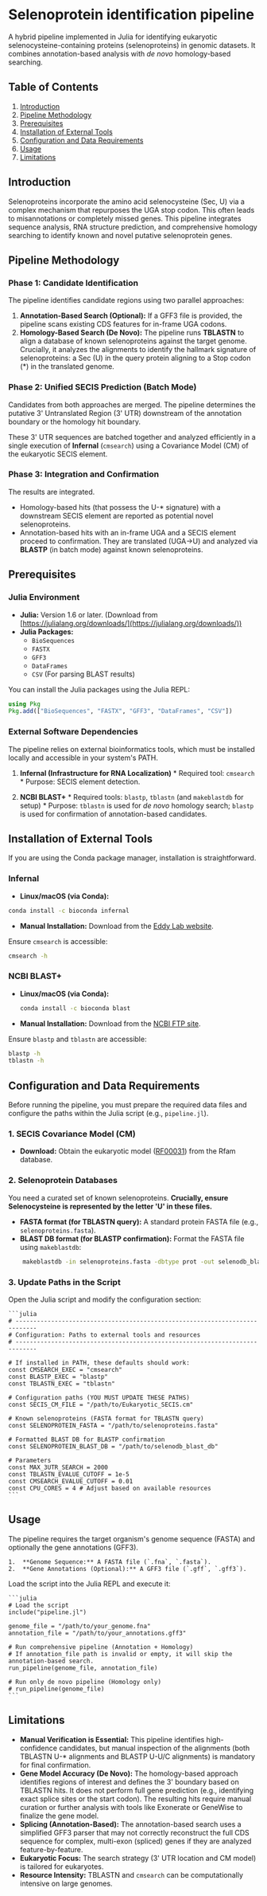 # Selenoprotein identification pipeline

A hybrid pipeline implemented in Julia for identifying eukaryotic selenocysteine-containing proteins (selenoproteins) in genomic datasets. It combines annotation-based analysis with *de novo* homology-based searching.

## Table of Contents
1. [Introduction](#introduction)
2. [Pipeline Methodology](#pipeline-methodology)
3. [Prerequisites](#prerequisites)
4. [Installation of External Tools](#installation-of-external-tools)
5. [Configuration and Data Requirements](#configuration-and-data-requirements)
6. [Usage](#usage)
7. [Limitations](#limitations)

## Introduction
Selenoproteins incorporate the amino acid selenocysteine (Sec, U) via a complex mechanism that repurposes the UGA stop codon. This often leads to misannotations or completely missed genes. This pipeline integrates sequence analysis, RNA structure prediction, and comprehensive homology searching to identify known and novel putative selenoprotein genes.

## Pipeline Methodology
### Phase 1: Candidate Identification
The pipeline identifies candidate regions using two parallel approaches:

1.  **Annotation-Based Search (Optional):** If a GFF3 file is provided, the pipeline scans existing CDS features for in-frame UGA codons.
2.  **Homology-Based Search (De Novo):** The pipeline runs **TBLASTN** to align a database of known selenoproteins against the target genome. Crucially, it analyzes the alignments to identify the hallmark signature of selenoproteins: a Sec (U) in the query protein aligning to a Stop codon (*) in the translated genome.

### Phase 2: Unified SECIS Prediction (Batch Mode)
Candidates from both approaches are merged. The pipeline determines the putative 3' Untranslated Region (3' UTR) downstream of the annotation boundary or the homology hit boundary.

These 3' UTR sequences are batched together and analyzed efficiently in a single execution of **Infernal** (`cmsearch`) using a Covariance Model (CM) of the eukaryotic SECIS element.

### Phase 3: Integration and Confirmation
The results are integrated.

*   Homology-based hits (that possess the U-* signature) with a downstream SECIS element are reported as potential novel selenoproteins.
*   Annotation-based hits with an in-frame UGA and a SECIS element proceed to confirmation. They are translated (UGA->U) and analyzed via **BLASTP** (in batch mode) against known selenoproteins.

## Prerequisites

### Julia Environment
*   **Julia:** Version 1.6 or later. (Download from [https://julialang.org/downloads/](https://julialang.org/downloads/))
*   **Julia Packages:**
    *   `BioSequences`
    *   `FASTX`
    *   `GFF3`
    *   `DataFrames`
    *   `CSV` (For parsing BLAST results)

You can install the Julia packages using the Julia REPL:
```julia
using Pkg
Pkg.add(["BioSequences", "FASTX", "GFF3", "DataFrames", "CSV"])
```

### External Software Dependencies
The pipeline relies on external bioinformatics tools, which must be installed locally and accessible in your system's PATH.

1.  **Infernal (Infrastructure for RNA Localization)**
	    *   Required tool: `cmsearch`
	    *   Purpose: SECIS element detection.

2.  **NCBI BLAST+**
	    *   Required tools: `blastp`, `tblastn` (and `makeblastdb` for setup)
	    *   Purpose: `tblastn` is used for *de novo* homology search; `blastp` is used for confirmation of annotation-based candidates.

## Installation of External Tools

If you are using the Conda package manager, installation is straightforward.

### Infernal
*   **Linux/macOS (via Conda):**
```bash
conda install -c bioconda infernal
```
*   **Manual Installation:** Download from the [Eddy Lab website](http://eddylab.org/infernal/).

Ensure `cmsearch` is accessible:
```bash
cmsearch -h
```

### NCBI BLAST+
*   **Linux/macOS (via Conda):**
	```bash
	conda install -c bioconda blast
	```
*   **Manual Installation:** Download from the [NCBI FTP site](https://ftp.ncbi.nlm.nih.gov/blast/executables/blast+/LATEST/).

Ensure `blastp` and `tblastn` are accessible:
```bash
blastp -h
tblastn -h
```

## Configuration and Data Requirements
Before running the pipeline, you must prepare the required data files and configure the paths within the Julia script (e.g., `pipeline.jl`).

### 1. SECIS Covariance Model (CM)
*   **Download:** Obtain the eukaryotic model ([RF00031](https://rfam.org/family/RF00031)) from the Rfam database.

### 2. Selenoprotein Databases
You need a curated set of known selenoproteins. **Crucially, ensure Selenocysteine is represented by the letter 'U' in these files.**

*   **FASTA format (for TBLASTN query):** A standard protein FASTA file (e.g., `selenoproteins.fasta`).
*   **BLAST DB format (for BLASTP confirmation):** Format the FASTA file using `makeblastdb`:
```bash
	makeblastdb -in selenoproteins.fasta -dbtype prot -out selenodb_blast_db
```

### 3. Update Paths in the Script
Open the Julia script and modify the configuration section:

	```julia
	# ----------------------------------------------------------------------------
	# Configuration: Paths to external tools and resources
	# ----------------------------------------------------------------------------
	
	# If installed in PATH, these defaults should work:
	const CMSEARCH_EXEC = "cmsearch"
	const BLASTP_EXEC = "blastp"
	const TBLASTN_EXEC = "tblastn"
	
	# Configuration paths (YOU MUST UPDATE THESE PATHS)
	const SECIS_CM_FILE = "/path/to/Eukaryotic_SECIS.cm"
	
	# Known selenoproteins (FASTA format for TBLASTN query)
	const SELENOPROTEIN_FASTA = "/path/to/selenoproteins.fasta"
	
	# Formatted BLAST DB for BLASTP confirmation
	const SELENOPROTEIN_BLAST_DB = "/path/to/selenodb_blast_db"
	
	# Parameters
	const MAX_3UTR_SEARCH = 2000 
	const TBLASTN_EVALUE_CUTOFF = 1e-5
	const CMSEARCH_EVALUE_CUTOFF = 0.01
    const CPU_CORES = 4 # Adjust based on available resources
	```

## Usage
The pipeline requires the target organism's genome sequence (FASTA) and optionally the gene annotations (GFF3).

	1.  **Genome Sequence:** A FASTA file (`.fna`, `.fasta`).
	2.  **Gene Annotations (Optional):** A GFF3 file (`.gff`, `.gff3`).

Load the script into the Julia REPL and execute it:

	```julia
	# Load the script
	include("pipeline.jl")
	
	genome_file = "/path/to/your_genome.fna"
	annotation_file = "/path/to/your_annotations.gff3"
	
	# Run comprehensive pipeline (Annotation + Homology)
	# If annotation_file path is invalid or empty, it will skip the annotation-based search.
	run_pipeline(genome_file, annotation_file)
	
	# Run only de novo pipeline (Homology only)
	# run_pipeline(genome_file)
	```

## Limitations
*   **Manual Verification is Essential:** This pipeline identifies high-confidence candidates, but manual inspection of the alignments (both TBLASTN U-* alignments and BLASTP U-U/C alignments) is mandatory for final confirmation.
*   **Gene Model Accuracy (De Novo):** The homology-based approach identifies regions of interest and defines the 3' boundary based on TBLASTN hits. It does not perform full gene prediction (e.g., identifying exact splice sites or the start codon). The resulting hits require manual curation or further analysis with tools like Exonerate or GeneWise to finalize the gene model.
*   **Splicing (Annotation-Based):** The annotation-based search uses a simplified GFF3 parser that may not correctly reconstruct the full CDS sequence for complex, multi-exon (spliced) genes if they are analyzed feature-by-feature.
*   **Eukaryotic Focus:** The search strategy (3' UTR location and CM model) is tailored for eukaryotes.
*   **Resource Intensity:** TBLASTN and `cmsearch` can be computationally intensive on large genomes.

